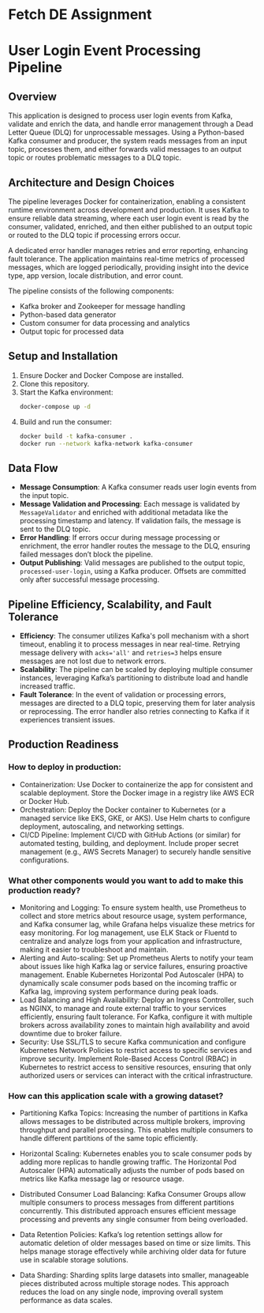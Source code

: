 # Fetch DE Assignment

# User Login Event Processing Pipeline

## Overview

This application is designed to process user login events from Kafka, validate and enrich the data, and handle error management through a Dead Letter Queue (DLQ) for unprocessable messages. Using a Python-based Kafka consumer and producer, the system reads messages from an input topic, processes them, and either forwards valid messages to an output topic or routes problematic messages to a DLQ topic.

## Architecture and Design Choices

The pipeline leverages Docker for containerization, enabling a consistent runtime environment across development and production. It uses Kafka to ensure reliable data streaming, where each user login event is read by the consumer, validated, enriched, and then either published to an output topic or routed to the DLQ topic if processing errors occur.

A dedicated error handler manages retries and error reporting, enhancing fault tolerance. The application maintains real-time metrics of processed messages, which are logged periodically, providing insight into the device type, app version, locale distribution, and error count.

The pipeline consists of the following components:

- Kafka broker and Zookeeper for message handling
- Python-based data generator
- Custom consumer for data processing and analytics
- Output topic for processed data

## Setup and Installation

1. Ensure Docker and Docker Compose are installed.
2. Clone this repository.
3. Start the Kafka environment:
   ```sh
   docker-compose up -d
   ```
4. Build and run the consumer:
   ```sh
   docker build -t kafka-consumer .
   docker run --network kafka-network kafka-consumer
   ```




## Data Flow

- **Message Consumption**: A Kafka consumer reads user login events from the input topic.
- **Message Validation and Processing**: Each message is validated by `MessageValidator` and enriched with additional metadata like the processing timestamp and latency. If validation fails, the message is sent to the DLQ topic.
- **Error Handling**: If errors occur during message processing or enrichment, the error handler routes the message to the DLQ, ensuring failed messages don’t block the pipeline.
- **Output Publishing**: Valid messages are published to the output topic, `processed-user-login`, using a Kafka producer. Offsets are committed only after successful message processing.

## Pipeline Efficiency, Scalability, and Fault Tolerance

- **Efficiency**: The consumer utilizes Kafka's poll mechanism with a short timeout, enabling it to process messages in near real-time. Retrying message delivery with `acks='all'` and `retries=3` helps ensure messages are not lost due to network errors.
- **Scalability**: The pipeline can be scaled by deploying multiple consumer instances, leveraging Kafka’s partitioning to distribute load and handle increased traffic.
- **Fault Tolerance**: In the event of validation or processing errors, messages are directed to a DLQ topic, preserving them for later analysis or reprocessing. The error handler also retries connecting to Kafka if it experiences transient issues.

## Production Readiness

### How to deploy in production:

- Containerization: Use Docker to containerize the app for consistent and scalable deployment. Store the Docker image in a registry like AWS ECR or Docker Hub.
- Orchestration: Deploy the Docker container to Kubernetes (or a managed service like EKS, GKE, or AKS). Use Helm charts to configure deployment, autoscaling, and networking settings.
- CI/CD Pipeline: Implement CI/CD with GitHub Actions (or similar) for automated testing, building, and deployment. Include proper secret management (e.g., AWS Secrets Manager) to securely handle sensitive configurations.

### What other components would you want to add to make this production ready?

- Monitoring and Logging: To ensure system health, use Prometheus to collect and store metrics about resource usage, system performance, and Kafka consumer lag, while Grafana helps visualize these metrics for easy monitoring. For log management, use ELK Stack or Fluentd to centralize and analyze logs from your application and infrastructure, making it easier to troubleshoot and maintain.
- Alerting and Auto-scaling: Set up Prometheus Alerts to notify your team about issues like high Kafka lag or service failures, ensuring proactive management. Enable Kubernetes Horizontal Pod Autoscaler (HPA) to dynamically scale consumer pods based on the incoming traffic or Kafka lag, improving system performance during peak loads.
- Load Balancing and High Availability: Deploy an Ingress Controller, such as NGINX, to manage and route external traffic to your services efficiently, ensuring fault tolerance. For Kafka, configure it with multiple brokers across availability zones to maintain high availability and avoid downtime due to broker failure.
- Security: Use SSL/TLS to secure Kafka communication and configure Kubernetes Network Policies to restrict access to specific services and improve security. Implement Role-Based Access Control (RBAC) in Kubernetes to restrict access to sensitive resources, ensuring that only authorized users or services can interact with the critical infrastructure.

### How can this application scale with a growing dataset?

- Partitioning Kafka Topics: Increasing the number of partitions in Kafka allows messages to be distributed across multiple brokers, improving throughput and parallel processing. This enables multiple consumers to handle different partitions of the same topic efficiently.

- Horizontal Scaling: Kubernetes enables you to scale consumer pods by adding more replicas to handle growing traffic. The Horizontal Pod Autoscaler (HPA) automatically adjusts the number of pods based on metrics like Kafka message lag or resource usage.

- Distributed Consumer Load Balancing: Kafka Consumer Groups allow multiple consumers to process messages from different partitions concurrently. This distributed approach ensures efficient message processing and prevents any single consumer from being overloaded.

- Data Retention Policies: Kafka’s log retention settings allow for automatic deletion of older messages based on time or size limits. This helps manage storage effectively while archiving older data for future use in scalable storage solutions.

- Data Sharding: Sharding splits large datasets into smaller, manageable pieces distributed across multiple storage nodes. This approach reduces the load on any single node, improving overall system performance as data scales.
